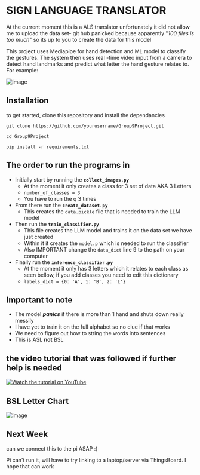 # SIGN LANGUAGE TRANSLATOR
At the current moment this is a ALS translator unfortunately it did not allow me to upload
the data set- git hub panicked because apparently "_100 files is too much_" so its up to you
to create the data for this model

This project uses Mediapipe for hand detection and ML model to classify the gestures.
The system then uses real -time video input from a camera to detect hand landmarks and predict
what letter the hand gesture relates to.
For example:

![image](https://github.com/user-attachments/assets/f8b1654a-554f-4194-9add-d3a08eb3a8c6)



## Installation
to get started, clone this repository and install the dependancies

`git clone https://github.com/yourusername/Group9Project.git`

`cd Group9Project`

`pip install -r requirements.txt`

## The order to run the programs in
- Initially start by running the **`collect_images.py`**
    - At the moment it only creates a class for 3 set of data AKA 3 Letters
    - `number_of_classes = 3`
    - You have to run the q 3 times
- From there run the **`create_dataset.py`**
    - This creates the `data.pickle` file that is needed to train the LLM model
- Then run the **`train_classifier.py`**
    - This file creates the LLM model and trains it on the data set we have just created
    - Within it it creates the `model.p` which is needed to run the classifier
    - Also IMPORTANT change the `data_dict` line 9 to the path on your computer
- Finally run the **`inference_classifier.py`**
    - At the moment it only has 3 letters which it relates to each class as seen bellow, if you add classes you need to edit this dictionary
    - `labels_dict = {0: 'A', 1: 'B', 2: 'L'}`
 
## Important to note
- The model **_panics_** if there is more than 1 hand and shuts down really messily
- I have yet to train it on the full alphabet so no clue if that works
- We need to figure out how to string the words into sentences
- This is ASL **not** BSL

## the video tutorial that was followed if further help is needed

[![Watch the tutorial on YouTube](https://img.youtube.com/vi/MJCSjXepaAM/0.jpg)](https://www.youtube.com/watch?v=MJCSjXepaAM)

## BSL Letter Chart
![image](https://imgs.search.brave.com/DKomfn_cPKzVi7KigGeY5d0Jdn0WK72m8gxgMzOFH6M/rs:fit:860:0:0:0/g:ce/aHR0cHM6Ly9hY2Nl/c3Nic2wuY29tL3dw/LWNvbnRlbnQvdXBs/b2Fkcy8yMDIyLzEx/LzIuYWNjZXNzYnNs/LUZpbmdlcnNwZWxs/aW5nLXJpZ2h0LWhh/bmQtMS5qcGc)

## Next Week
can we connect this to the pi ASAP :)

Pi can't run it, will have to try linking to a laptop/server via ThingsBoard. I hope that can work
